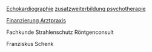 [Echokardiographie](Echokardiographie.md.md)
[zusatzweiterbildung psychotherapie](zusatzweiterbildung%20psychotherapie.md)


[Finanzierung Arztpraxis](Finanzierung%20Arztpraxis.md)

Fachkunde Strahlenschutz Röntgenconsult

Franziskus Schenk